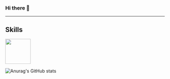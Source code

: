 ### Hi there 👋

---
## Skills
  
<a href="버튼을 눌렀을 때 이동할 링크" target="_blank"><img src="https://img.shields.io/badge/-ffffff?style=flat-square&logo=figma&logoColor=#F24E1E" width='80px' height='fit-contents'/></a>


![Anurag's GitHub stats](https://github-readme-stats.vercel.app/api?username=minicastle&show_icons=true&theme=radical)
<!--
**minicastle/minicastle** is a ✨ _special_ ✨ repository because its `README.md` (this file) appears on your GitHub profile.

Here are some ideas to get you started:

- 🔭 I’m currently working on ...
- 🌱 I’m currently learning ...
- 👯 I’m looking to collaborate on ...
- 🤔 I’m looking for help with ...
- 💬 Ask me about ...
- 📫 How to reach me: ...
- 😄 Pronouns: ...
- ⚡ Fun fact: ...
-->

